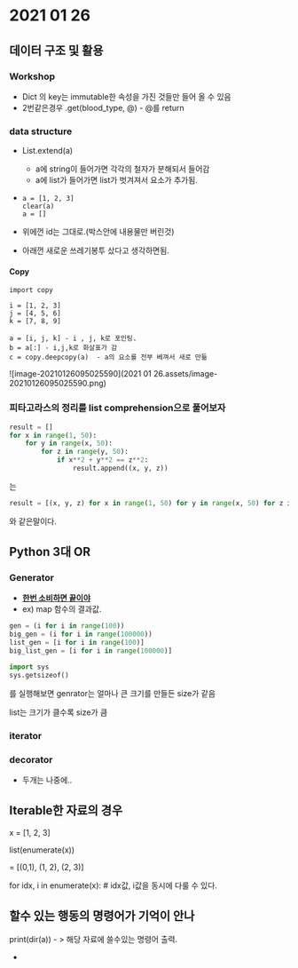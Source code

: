 # 2021 01 26

## 데이터 구조 및 활용



### Workshop

- Dict 의 key는 immutable한 속성을 가진 것들만 들어 올 수 있음
- 2번같은경우 .get(blood_type, @) - @를 return





### data structure

- List.extend(a)

  - a에 string이 들어가면 각각의 철자가 분해되서 들어감
  - a에 list가 들어가면 list가 벗겨져서 요소가 추가됨.

- ```
  a = [1, 2, 3]
  clear(a)
  a = []
  ```

- 위에껀 id는 그대로.(박스안에 내용물만 버린것)

- 아래껀 새로운 쓰레기봉투 샀다고 생각하면됨.





#### Copy

```
import copy

i = [1, 2, 3]
j = [4, 5, 6]
k = [7, 8, 9]

a = [i, j, k] - i , j, k로 포인팅.
b = a[:] - i,j,k로 화살표가 감
c = copy.deepcopy(a)  - a의 요소를 전부 베껴서 새로 만듦
```



![image-20210126095025590](2021 01 26.assets/image-20210126095025590.png)



### 피타고라스의 정리를 list comprehension으로 풀어보자

```python
result = []
for x in range(1, 50):
    for y in range(x, 50):
        for z in range(y, 50):
            if x**2 + y**2 == z**2:
                result.append((x, y, z))
```

는

```python
result = [(x, y, z) for x in range(1, 50) for y in range(x, 50) for z in range(y, 50) if x**2 + y**2 == z**2]
```

와 같은말이다.



## Python 3대 OR

### Generator

- <u>**한번 소비하면 끝이야**</u>
- ex) map 함수의 결과값.

```python
gen = (i for i in range(100))
big_gen = (i for i in range(100000))
list_gen = [i for i in range(100)]
big_list_gen = [i for i in range(100000)]
```

```python
import sys
sys.getsizeof()
```

를 실행해보면 genrator는 얼마나 큰 크기를 만들든 size가 같음

list는 크기가 클수록 size가 큼



### iterator

### decorator

- 두개는 나중에..



## Iterable한 자료의 경우

 x = [1, 2, 3]

list(enumerate(x))

 = [(0,1), (1, 2), (2, 3)]

for idx, i in enumerate(x):  # idx값,  i값을 동시에 다룰 수 있다.



## 할수 있는 행동의 명령어가 기억이 안나

print(dir(a))  - > 해당 자료에 쓸수있는 명령어 출력.

- 